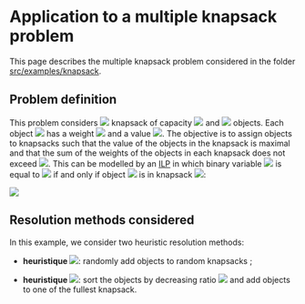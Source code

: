 # Application to a multiple knapsack problem

This page describes the multiple knapsack problem considered in the folder [src/examples/knapsack](src/examples/knapsack).

## Problem definition

This problem considers <img src="https://render.githubusercontent.com/render/math?math=m\in\mathbb N"> knapsack of capacity <img src="https://render.githubusercontent.com/render/math?math=K\in\mathbb N"> and <img src="https://render.githubusercontent.com/render/math?math=n"> objects. Each object <img src="https://render.githubusercontent.com/render/math?math=i"> has a weight <img src="https://render.githubusercontent.com/render/math?math=w_i"> and a value <img src="https://render.githubusercontent.com/render/math?math=v_i">. The objective is to assign objects to knapsacks such that the value of the objects in the knapsack is maximal and that the sum of the weights of the objects in each knapsack does not exceed <img src="https://render.githubusercontent.com/render/math?math=K">. This can be modelled by an [ILP](https://en.wikipedia.org/wiki/Integer_programming#Canonical_and_standard_form_for_ILPs) in which binary variable <img src="https://render.githubusercontent.com/render/math?math=x_{ij}"> is equal to <img src="https://render.githubusercontent.com/render/math?math=1"> if and only if object <img src="https://render.githubusercontent.com/render/math?math=i"> is in knapsack <img src="https://render.githubusercontent.com/render/math?math=j">:

<img src="https://render.githubusercontent.com/render/math?math=%5Cbegin%7Bequation%7D%0A%20%20%5Clabel%7Beq%3Apb%7D%0A%20%20(P)%5Cleft%5C%7B%0A%20%20%20%20%5Cbegin%7Barray%7D%7Blll%7D%0A%20%20%20%20%20%20%5Cmax%20%26%20%5Cdisplaystyle%5Csum_%7Bi%3D1%7D%5En%5Cdisplaystyle%5Csum_%7Bj%3D1%7D%5En%20v_%7Bij%7Dx_%7Bij%7D%26%5C%5C%0A%0A%20%20%20%20%20%20%5Cmbox%7Bs.c.%7D%20%26%20%5Cdisplaystyle%5Csum_%7Bi%3D1%7D%5En%20w_i%20x_%7Bi%2Cj%7D%20%5Cleq%20K%20%26%20j%5Cin%5C%7B1%2C%20...%2C%20m%5C%7D%5C%5C%0A%0A%20%20%20%20%20%20%20%20%20%20%20%26%20%5Cdisplaystyle%5Csum_%7Bj%3D1%7D%5Em%20x_%7Bi%2Cj%7D%20%5Cleq%201%20%26%20i%5Cin%5C%7B1%2C%20...%2C%20n%5C%7D%5C%5C%0A%20%20%20%20%20%20%26%20x_%7Bij%7D%5Cin%5C%7B0%2C%201%5C%7D%20%26%20i%5Cin%5C%7B1%2C%20...%2C%20n%5C%7D%2C~j%5Cin%5C%7B1%2C%20...%2C%20m%5C%7D%0A%20%20%20%20%5Cend%7Barray%7D%0A%5Cright.%0A%5Cend%7Bequation%7D">

## Resolution methods considered
<a name="heuristics">
</a>

In this example, we consider two heuristic resolution methods:
* **heuristique <img src="https://render.githubusercontent.com/render/math?math=(H_1)">**: randomly add objects to random knapsacks ;
  
* **heuristique <img src="https://render.githubusercontent.com/render/math?math=(H_2)">**: sort the objects by decreasing ratio <img src="https://render.githubusercontent.com/render/math?math=\frac v w">  and add objects to one of the fullest knapsack.

